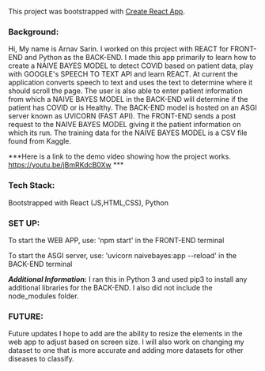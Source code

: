 This project was bootstrapped with [Create React App](https://github.com/facebook/create-react-app).

### Background:
Hi, My name is Arnav Sarin. I worked on this project with REACT for FRONT-END and Python as the BACK-END. I made this app primarily to learn how to create a NAIVE BAYES MODEL to detect COVID based on patient data, play with GOOGLE's SPEECH TO TEXT API and learn REACT. At current the application converts speech to text and uses the text to determine where it should scroll the page. The user is also able to enter patient information from which a NAIVE BAYES MODEL in the BACK-END will determine if the patient has COVID or is Healthy. The BACK-END model is hosted on an ASGI server known as UVICORN (FAST API). The FRONT-END sends a post request to the NAIVE BAYES MODEL giving it the patient information on which its run. The training data for the NAIVE BAYES MODEL is a CSV file found from Kaggle. 

***Here is a link to the demo video showing how the project works. https://youtu.be/jBmRKdcB0Xw ***



### Tech Stack:
Bootstrapped with React (JS,HTML,CSS), Python



### SET UP:
To start the WEB APP, use: 'npm start' in the FRONT-END terminal

To start the ASGI server, use: 'uvicorn naivebayes:app --reload' in the BACK-END terminal

***Additional Information:*** I ran this in Python 3 and used pip3 to install any additional libraries for the BACK-END. I also did not include the node_modules folder. 



### FUTURE: 
Future updates I hope to add are the ability to resize the elements in the web app to adjust based on screen size. I will also work on changing my dataset to one that is more accurate and adding more datasets for other diseases to classify. 
